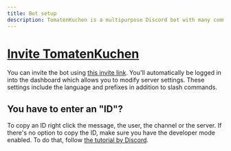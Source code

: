 ```yaml
---
title: Bot setup
description: TomatenKuchen is a multipurpose Discord bot with many common and innovative features for your server. This doc helps you with the general setup of the bot.
---
```


# [Invite TomatenKuchen](https://tomatenkuchen.eu/invite)

You can invite the bot using [this invite link](https://tomatenkuchen.eu/invite). You'll automatically be logged in into the dashboard which allows you to modify server settings. These settings include the language and prefixes in addition to slash commands.

## You have to enter an "ID"?

To copy an ID right click the message, the user, the channel or the server. If there's no option to copy the ID, make sure you have the developer mode enabled. To do that, follow [the tutorial by Discord](https://support.discord.com/hc/en-us/articles/206346498-Where-can-I-find-my-User-Server-Message-ID-).
